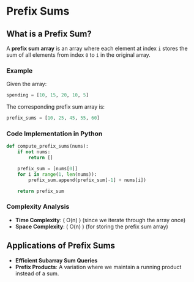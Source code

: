 # Prefix Sums

## What is a Prefix Sum?

A **prefix sum array** is an array where each element at index `i` stores the sum of all elements from index `0` to `i` in the original array.

### Example

Given the array:

```python
spending = [10, 15, 20, 10, 5]
```

The corresponding prefix sum array is:

```python
prefix_sums = [10, 25, 45, 55, 60]
```

### Code Implementation in Python

```python
def compute_prefix_sums(nums):
    if not nums:
        return []

    prefix_sum = [nums[0]]
    for i in range(1, len(nums)):
        prefix_sum.append(prefix_sum[-1] + nums[i])

    return prefix_sum
```

### Complexity Analysis

- **Time Complexity**: \( O(n) \) (since we iterate through the array once)
- **Space Complexity**: \( O(n) \) (for storing the prefix sum array)

## Applications of Prefix Sums

- **Efficient Subarray Sum Queries**
- **Prefix Products**: A variation where we maintain a running product instead of a sum.
